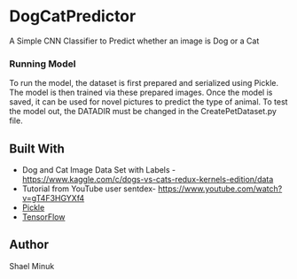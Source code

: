# DogCatPredictor
A Simple CNN Classifier to Predict whether an image is Dog or a Cat

### Running Model

To run the model, the dataset is first prepared and serialized using Pickle. The model is then trained via these prepared images. Once the model is saved, it can be used for novel pictures to predict the type of animal. To test the model out, the DATADIR must be changed in the CreatePetDataset.py file.


## Built With
* Dog and Cat Image Data Set with Labels - https://www.kaggle.com/c/dogs-vs-cats-redux-kernels-edition/data
*  Tutorial from YouTube user sentdex- https://www.youtube.com/watch?v=gT4F3HGYXf4
*  [Pickle](https://docs.python.org/3/library/pickle.html)
*  [TensorFlow](https://www.tensorflow.org/)


## Author
Shael Minuk

